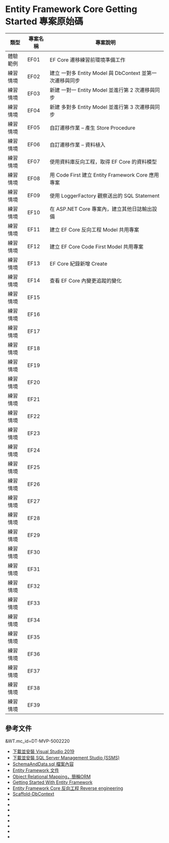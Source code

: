 # Entity Framework Core Getting Started 專案原始碼

|類型|專案名稱|專案說明|
|-|-|-|
|體驗範例|EF01|EF Core 遷移練習前環境準備工作|
|練習情境|EF02|建立 一對多 Entity Model 與 DbContext 並第一次遷移與同步|
|練習情境|EF03|新建 一對一 Entity Model 並進行第 2 次遷移與同步|
|練習情境|EF04|新建 多對多 Entity Model 並進行第 3 次遷移與同步||
|練習情境|EF05|自訂遷移作業 – 產生 Store Procedure|
|練習情境|EF06|自訂遷移作業 – 資料植入|
|練習情境|EF07|使用資料庫反向工程，取得 EF Core 的資料模型|
|練習情境|EF08|用 Code First 建立 Entity Framework Core 應用專案|
|練習情境|EF09|使用 LoggerFactory 觀察送出的 SQL Statement|
|練習情境|EF10|在 ASP.NET Core 專案內，建立其他日誌輸出設備|
|練習情境|EF11|建立 EF Core 反向工程 Model 共用專案|
|練習情境|EF12|建立 EF Core Code First Model 共用專案|
|練習情境|EF13|EF Core 紀錄新增 Create|
|練習情境|EF14|查看 EF Core 內變更追蹤的變化|
|練習情境|EF15||
|練習情境|EF16||
|練習情境|EF17||
|練習情境|EF18||
|練習情境|EF19||
|練習情境|EF20||
|練習情境|EF21||
|練習情境|EF22||
|練習情境|EF23||
|練習情境|EF24||
|練習情境|EF25||
|練習情境|EF26||
|練習情境|EF27||
|練習情境|EF28||
|練習情境|EF29||
|練習情境|EF30||
|練習情境|EF31||
|練習情境|EF32||
|練習情境|EF33||
|練習情境|EF34||
|練習情境|EF35||
|練習情境|EF36||
|練習情境|EF37||
|練習情境|EF38||
|練習情境|EF39||

## 參考文件
&WT.mc_id=DT-MVP-5002220
* [下載並安裝 Visual Studio 2019](https://docs.microsoft.com/zh-tw/visualstudio/install/install-visual-studio?view=vs-2019&WT.mc_id=DT-MVP-5002220)
* [下載並安裝 SQL Server Management Studio (SSMS)](https://docs.microsoft.com/zh-tw/sql/ssms/download-sql-server-management-studio-ssms?view=sql-server-ver15&WT.mc_id=DT-MVP-5002220)
* [SchemaAndData.sql 檔案內容](https://raw.githubusercontent.com/vulcanlee/Entity-Framework-Core-Getting-Started/main/Database/SchemaAndData.sql)
* [Entity Framework 文件](https://docs.microsoft.com/zh-tw/ef?WT.mc_id=DT-MVP-5002220)
* [Object Relational Mapping，簡稱ORM](https://zh.wikipedia.org/wiki/%E5%AF%B9%E8%B1%A1%E5%85%B3%E7%B3%BB%E6%98%A0%E5%B0%84)
* [Getting Started With Entity Framework](https://www.c-sharpcorner.com/article/getting-started-with-entity-framework/)
* [Entity Framework Core 反向工程 Reverse engineering](https://docs.microsoft.com/zh-tw/ef/core/managing-schemas/scaffolding?tabs=vs&WT.mc_id=DT-MVP-5002220)
* [Scaffold-DbContext](https://docs.microsoft.com/zh-tw/ef/core/cli/powershell#scaffold-dbcontext?WT.mc_id=DT-MVP-5002220)
* []()
* []()
* []()
* []()
* []()
* []()
* []()
* []()